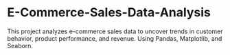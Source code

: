 # E-Commerce-Sales-Data-Analysis

This project analyzes e-commerce sales data to uncover trends in customer behavior, product performance, and revenue. Using Pandas, Matplotlib, and Seaborn.
